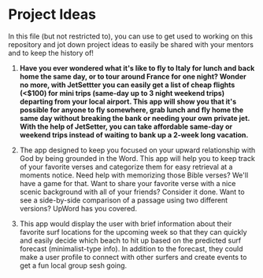 # Project Ideas

In this file (but not restricted to), you can use to get used to working on this repository and jot down project ideas to easily be shared with your mentors and to keep the history of!

1. **Have you ever wondered what it's like to fly to Italy for lunch and back home the same day, or to tour around France for one night? Wonder no more, with JetSettter you can easily get a list of cheap flights (<$100) for mini trips (same-day up to 3 night weekend trips) departing from your local airport. This app will show you that it's possible for anyone to fly somewhere, grab lunch and fly home the same day without breaking the bank or needing your own private jet. With the help of JetSetter, you can take affordable same-day or weekend trips instead of waiting to bank up a 2-week long vacation.**
   
2. The app designed to keep you focused on your upward relationship with God by being grounded in the Word. This app will help you to keep track of your favorite verses and categorize them for easy retrieval at a moments notice. Need help with memorizing those Bible verses? We'll have a game for that. Want to share your favorite verse with a nice scenic background with all of your friends? Consider it done. Want to see a side-by-side comparison of a passage using two different versions? UpWord has you covered.
   
3. This app would display the user with brief information about their favorite surf locations for the upcoming week so that they can quickly and easily decide which beach to hit up based on the predicted surf forecast (minimalist-type info). In addition to the forecast, they could make a user profile to connect with other surfers and create events to get a fun local group sesh going.
